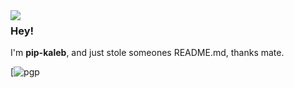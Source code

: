 <img align="left" src="https://orhun.dev/img/crow.png">

### Hey!

I'm **pip-kaleb**, and just stole someones README.md, thanks mate.

[![pgp](https://img.shields.io/badge/pgp-0xF83424824B3E4B90-313131?style=flat&labelColor=545454&color=313131)
